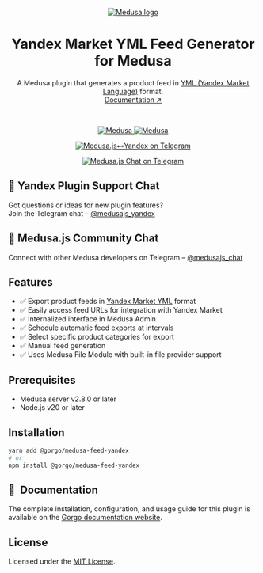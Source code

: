 <p align="center">
  <a href="https://www.medusajs.com">
    <picture>
    <source media="(prefers-color-scheme: dark)" srcset="https://user-images.githubusercontent.com/59018053/229103275-b5e482bb-4601-46e6-8142-244f531cebdb.svg">
    <source media="(prefers-color-scheme: light)" srcset="https://user-images.githubusercontent.com/59018053/229103726-e5b529a3-9b3f-4970-8a1f-c6af37f087bf.svg">
    <img alt="Medusa logo" src="https://user-images.githubusercontent.com/59018053/229103726-e5b529a3-9b3f-4970-8a1f-c6af37f087bf.svg">
    </picture>
  </a>
  
</p>

<h1 align="center">
Yandex Market YML Feed Generator for Medusa
</h1>

<p align="center">
  A Medusa plugin that generates a product feed in <a href="https://yandex.com/support/direct/feeds/requirements-yml.html">YML (Yandex Market Language)</a> format.
  <br/>
  <a href="https://docs.gorgojs.com/medusa-plugins/yandex-yml-feed">Documentation ↗</a>
</p>

<br/>

<p align="center">
  <a href="https://medusajs.com">
    <img src="https://img.shields.io/badge/Medusa-^2.8.0-blue?logo=medusa" alt="Medusa" />
  </a>
  <a href="https://medusajs.com">
    <img src="https://img.shields.io/badge/Tested_with_Medusa-v2.11.1-green?logo=checkmarx" alt="Medusa" />
  </a>
</p>

<p align="center">
  <a href="https://t.me/medusajs_yandex">
    <img src="https://img.shields.io/badge/Telegram-Medusa.js⊷Yandex_Support_Chat-0088cc?logo=telegram&style=social" alt="Medusa.js⊷Yandex on Telegram" />
  </a>
</p>

<p align="center">
  <a href="https://t.me/medusajs_chat">
    <img src="https://img.shields.io/badge/Telegram-Medusa.js_Dev_Community_Chat-0088cc?logo=telegram&style=social" alt="Medusa.js Chat on Telegram" />
  </a>
</p>

## 💬 Yandex Plugin Support Chat

Got questions or ideas for new plugin features?  
Join the Telegram chat – [@medusajs_yandex](https://t.me/medusajs_yandex)

## 👥 Medusa.js Community Chat

Connect with other Medusa developers on Telegram – [@medusajs_chat](https://t.me/medusajs_chat)

## Features

- ✅ Export product feeds in [Yandex Market YML](https://yandex.com/support/direct/en/feeds/requirements-yml.html) format
- ✅ Easily access feed URLs for integration with Yandex Market
- ✅ Internalized interface in Medusa Admin
- ✅ Schedule automatic feed exports at intervals
- ✅ Select specific product categories for export
- ✅ Manual feed generation
- ✅ Uses Medusa File Module with built-in file provider support

## Prerequisites

- Medusa server v2.8.0 or later
- Node.js v20 or later

## Installation

```bash
yarn add @gorgo/medusa-feed-yandex
# or
npm install @gorgo/medusa-feed-yandex
```

## 📘  Documentation

The complete installation, configuration, and usage guide for this plugin is available on the [Gorgo documentation website](https://docs.gorgojs.com/medusa-plugins/yandex-yml-feed).

## License

Licensed under the [MIT License](LICENSE).
